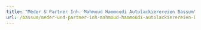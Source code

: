 ```yaml
---
title: "Meder & Partner Inh. Mahmoud Hammoudi Autolackierereien Bassum"
url: /bassum/meder-und-partner-inh-mahmoud-hammoudi-autolackierereien-bassum/
---
```

